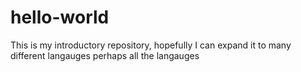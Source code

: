 # hello-world
This is my introductory repository, hopefully I can expand it to many different langauges perhaps all the langauges
